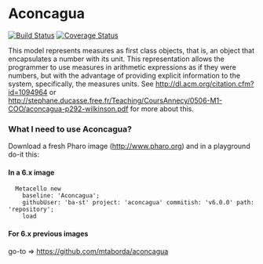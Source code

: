 Aconcagua
=======

[![Build Status](https://travis-ci.org/ba-st/aconcagua.svg?branch=development)](https://travis-ci.org/ba-st/aconcagua)
[![Coverage Status](https://coveralls.io/repos/github/ba-st/aconcagua/badge.svg?branch=development)](https://coveralls.io/github/ba-st/aconcagua?branch=development)

This model represents measures as first class objects, that is, an object that encapsulates a number with its unit. This representation allows the programmer to use measures in arithmetic expressions as if they were numbers, but with the advantage of providing explicit information to the system, specifically, the measures units. See http://dl.acm.org/citation.cfm?id=1094964 or http://stephane.ducasse.free.fr/Teaching/CoursAnnecy/0506-M1-COO/aconcagua-p292-wilkinson.pdf for more about this.

### What I need to use Aconcagua?
Download a fresh Pharo image (http://www.pharo.org) and in a playground do-it this:

#### In a 6.x image
      Metacello new
        baseline: 'Aconcagua';
        githubUser: 'ba-st' project: 'aconcagua' commitish: 'v6.0.0' path: 'repository';
        load

#### For 6.x previous images
go-to => https://github.com/mtaborda/aconcagua
